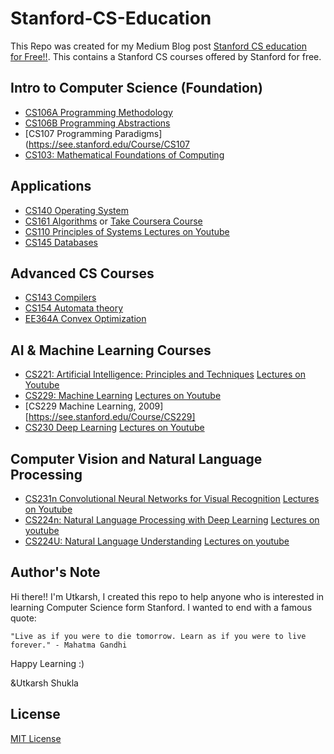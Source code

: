 # Stanford-CS-Education
This Repo was created for my Medium Blog post [Stanford CS education for Free!!](https://google.co.in). This contains a Stanford CS courses offered by Stanford for free.

## Intro to Computer Science (Foundation)
* [CS106A Programming Methodology](https://see.stanford.edu/Course/CS106A)
* [CS106B Programming Abstractions](https://see.stanford.edu/Course/CS106B)
* [CS107 Programming Paradigms](https://see.stanford.edu/Course/CS107
* [CS103: Mathematical Foundations of Computing](http://web.stanford.edu/class/cs103/) 

## Applications
* [CS140 Operating System](http://web.stanford.edu/~ouster/cgi-bin/cs140-spring20/index.php)
* [CS161 Algorithms](https://www.edx.org/course/algorithms-design-and-analysis) or [Take Coursera Course]()
* [CS110 Principles of Systems ](http://web.stanford.edu/class/cs110/) [Lectures on Youtube](https://www.youtube.com/watch?v=_LFGjZ0Sc6I&list=PLkGAai-LjzyO553wuPY_gYDx_7YbjI1Pk)
* [CS145	Databases](https://www.edx.org/course/databases-5-sql)

## Advanced CS Courses
* [CS143	Compilers](https://www.edx.org/course/compilers)
* [CS154 Automata theory](https://www.edx.org/course/compilers)
* [EE364A Convex Optimization](https://www.edx.org/course/convex-optimization)

## AI & Machine Learning Courses

* [CS221: Artificial Intelligence: Principles and Techniques](https://stanford-cs221.github.io/autumn2019/) [Lectures on Youtube](https://www.youtube.com/watch?v=J8Eh7RqggsU&list=PLoROMvodv4rO1NB9TD4iUZ3qghGEGtqNX)
* [CS229: Machine Learning](http://cs229.stanford.edu/) [Lectures on Youtube](https://www.youtube.com/watch?v=jGwO_UgTS7I&list=PLoROMvodv4rMiGQp3WXShtMGgzqpfVfbU) 
* [CS229 Machine Learning, 2009][https://see.stanford.edu/Course/CS229]
* [CS230 Deep Learning](https://cs230.stanford.edu/) [Lectures on Youtube](https://www.youtube.com/watch?v=PySo_6S4ZAg&list=PLoROMvodv4rOABXSygHTsbvUz4G_YQhOb)

## Computer Vision and Natural Language Processing 
* [CS231n Convolutional Neural Networks for Visual Recognition](http://cs231n.stanford.edu/) [Lectures on Youtube](https://www.youtube.com/playlist?list=PL3FW7Lu3i5JvHM8ljYj-zLfQRF3EO8sYv)
* [CS224n: Natural Language Processing with Deep Learning](http://web.stanford.edu/class/cs224n/index.html#schedule) [Lectures on youtube](https://www.youtube.com/playlist?list=PLoROMvodv4rOhcuXMZkNm7j3fVwBBY42z)
* [CS224U: Natural Language Understanding](http://web.stanford.edu/class/cs224u/) [Lectures on youtube](https://www.youtube.com/playlist?list=PLoROMvodv4rObpMCir6rNNUlFAn56Js20)

## Author's Note
Hi there!! I'm Utkarsh, I created this repo to help anyone who is interested in learning Computer Science form Stanford.
I wanted to end with a famous quote:
```
"Live as if you were to die tomorrow. Learn as if you were to live forever." - Mahatma Gandhi
```

Happy Learning :) 

&Utkarsh Shukla

## License
[MIT License](https://en.wikipedia.org/wiki/MIT_License)
